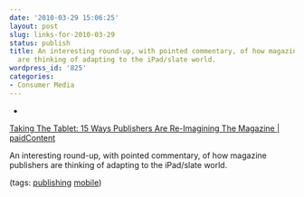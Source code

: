 ```yaml
---
date: '2010-03-29 15:06:25'
layout: post
slug: links-for-2010-03-29
status: publish
title: An interesting round-up, with pointed commentary, of how magazine publishers
  are thinking of adapting to the iPad/slate world.
wordpress_id: '825'
categories:
- Consumer Media
---
```


  * 
                

[Taking The Tablet: 15 Ways Publishers Are Re-Imagining The Magazine															| paidContent](http://paidcontent.org/list/tabletmags/)


                

An interesting round-up, with pointed commentary, of how magazine publishers are thinking of adapting to the iPad/slate world.


                

(tags: [publishing](http://delicious.com/eob/publishing) [mobile](http://delicious.com/eob/mobile))


            
